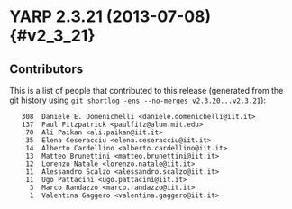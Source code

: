 YARP 2.3.21 (2013-07-08)                                              {#v2_3_21}
========================

Contributors
------------

This is a list of people that contributed to this release (generated from the
git history using `git shortlog -ens --no-merges v2.3.20...v2.3.21`):

```
   308	Daniele E. Domenichelli <daniele.domenichelli@iit.it>
   137	Paul Fitzpatrick <paulfitz@alum.mit.edu>
    70	Ali Paikan <ali.paikan@iit.it>
    35	Elena Ceseracciu <elena.ceseracciu@iit.it>
    14	Alberto Cardellino <alberto.cardellino@iit.it>
    13	Matteo Brunettini <matteo.brunettini@iit.it>
    12	Lorenzo Natale <lorenzo.natale@iit.it>
    11	Alessandro Scalzo <alessandro.scalzo@iit.it>
    11	Ugo Pattacini <ugo.pattacini@iit.it>
     3	Marco Randazzo <marco.randazzo@iit.it>
     1	Valentina Gaggero <valentina.gaggero@iit.it>
```
